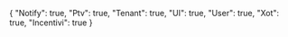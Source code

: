 {
    "Notify": true,
    "Ptv": true,
    "Tenant": true,
    "UI": true,
    "User": true,
    "Xot": true,
    "Incentivi": true
}
